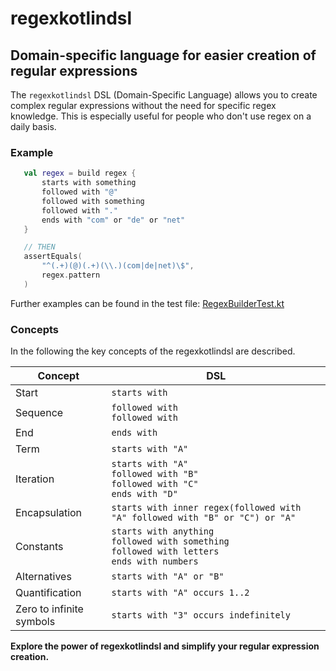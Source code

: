 # regexkotlindsl
## Domain-specific language for easier creation of regular expressions

The `regexkotlindsl` DSL (Domain-Specific Language) allows you to create complex regular expressions without the need for specific regex knowledge. This is especially useful for people who don't use regex on a daily basis.
### Example
 ```kotlin
    val regex = build regex {
        starts with something
        followed with "@"
        followed with something
        followed with "."
        ends with "com" or "de" or "net"
    }

    // THEN
    assertEquals(
        "^(.+)(@)(.+)(\\.)(com|de|net)\$",
        regex.pattern
    )
```
Further examples can be found in the test file: [RegexBuilderTest.kt](src/test/kotlin/RegexBuilderTest.kt)

### Concepts
In the following the key concepts of the regexkotlindsl are described.

| Concept                  | DSL                                                                                                                                   |
|--------------------------|---------------------------------------------------------------------------------------------------------------------------------------|
| Start                    | ```starts with```                                                                                                                     |
| Sequence                 | ```followed with```<br/>```followed with```                                                                                           |
| End                      | ```ends with```                                                                                                                       |
| Term                     | ```starts with "A"```                                                                                                                 |
| Iteration                | ```starts with "A"```<br/>```followed with "B"``` <br/>```followed with "C"``` <br/>```ends with "D"```                               |
| Encapsulation            | ```starts with inner regex(followed with "A" followed with "B" or "C") or "A"```                                                      |
| Constants                | ```starts with anything```<br/>```followed with something``` <br/>```followed with letters``` <br/>```ends with numbers```                                     |
| Alternatives             | ```starts with "A" or "B" ```                                                                                                                          |
| Quantification           | ```starts with "A" occurs 1..2```                                                                                                                          |
| Zero to infinite symbols | ```starts with "3" occurs indefinitely```                                                                                                                          |

**Explore the power of regexkotlindsl and simplify your regular expression creation.**